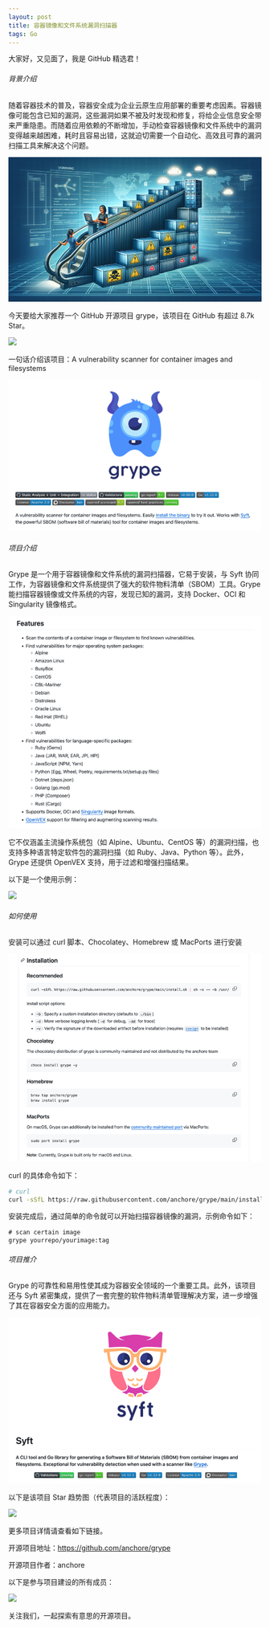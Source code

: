 ```yaml
---
layout: post
title: 容器镜像和文件系统漏洞扫描器
tags: Go
---
```


大家好，又见面了，我是 GitHub 精选君！

###### 背景介绍

随着容器技术的普及，容器安全成为企业云原生应用部署的重要考虑因素。容器镜像可能包含已知的漏洞，这些漏洞如果不被及时发现和修复，将给企业信息安全带来严重隐患。而随着应用依赖的不断增加，手动检查容器镜像和文件系统中的漏洞变得越来越困难，耗时且容易出错，这就迫切需要一个自动化、高效且可靠的漏洞扫描工具来解决这个问题。

![](https://raw.githubusercontent.com/ZhuPeng/pic/master/mac/compress_tmp-bbeec61ec16577b923c36824595b7b07.png)

今天要给大家推荐一个 GitHub 开源项目 grype，该项目在 GitHub 有超过 8.7k Star。

![](https://stats.deeptrain.net/repo/anchore/grype/?theme=light)

一句话介绍该项目：A vulnerability scanner for container images and filesystems

![](https://raw.githubusercontent.com/ZhuPeng/pic/master/images/compress_image-20240831230328465.png)


###### 项目介绍

Grype 是一个用于容器镜像和文件系统的漏洞扫描器，它易于安装，与 Syft 协同工作，为容器镜像和文件系统提供了强大的软件物料清单（SBOM）工具。Grype 能扫描容器镜像或文件系统的内容，发现已知的漏洞，支持 Docker、OCI 和 Singularity 镜像格式。

![](https://raw.githubusercontent.com/ZhuPeng/pic/master/images/compress_image-20240831230427907.png)

它不仅涵盖主流操作系统包（如 Alpine、Ubuntu、CentOS 等）的漏洞扫描，也支持多种语言特定软件包的漏洞扫描（如 Ruby、Java、Python 等）。此外，Grype 还提供 OpenVEX 支持，用于过滤和增强扫描结果。

以下是一个使用示例：

![](https://user-images.githubusercontent.com/590471/90276236-9868f300-de31-11ea-8068-4268b6b68529.gif)

###### 如何使用

安装可以通过 curl 脚本、Chocolatey、Homebrew 或 MacPorts 进行安装

![](https://raw.githubusercontent.com/ZhuPeng/pic/master/images/compress_image-20240831230606152.png)

curl 的具体命令如下：

```bash
# curl
curl -sSfL https://raw.githubusercontent.com/anchore/grype/main/install.sh | sh -s -- -b /usr/local/bin
```

安装完成后，通过简单的命令就可以开始扫描容器镜像的漏洞，示例命令如下：

```shell
# scan certain image
grype yourrepo/yourimage:tag
```

###### 项目推介

Grype 的可靠性和易用性使其成为容器安全领域的一个重要工具。此外，该项目还与 Syft 紧密集成，提供了一套完整的软件物料清单管理解决方案，进一步增强了其在容器安全方面的应用能力。

![](https://raw.githubusercontent.com/ZhuPeng/pic/master/images/compress_image-20240831230733584.png)

以下是该项目 Star 趋势图（代表项目的活跃程度）：

![](https://api.star-history.com/svg?repos=anchore/grype&type=Timeline)

更多项目详情请查看如下链接。

开源项目地址：https://github.com/anchore/grype 

开源项目作者：anchore

以下是参与项目建设的所有成员：

![](https://contrib.rocks/image?repo=anchore/grype)

关注我们，一起探索有意思的开源项目。

